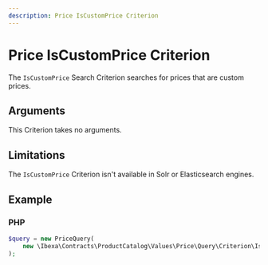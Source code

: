 ```yaml
---
description: Price IsCustomPrice Criterion
---
```


# Price IsCustomPrice Criterion

The `IsCustomPrice` Search Criterion searches for prices that are custom prices.

## Arguments

This Criterion takes no arguments.

## Limitations

The `IsCustomPrice` Criterion isn't available in Solr or Elasticsearch engines.

## Example

### PHP

``` php
$query = new PriceQuery( 
    new \Ibexa\Contracts\ProductCatalog\Values\Price\Query\Criterion\IsCustomPrice()
);
```